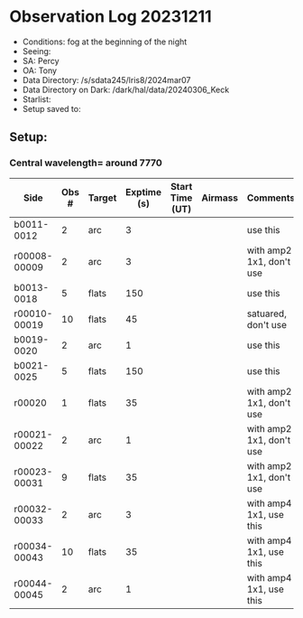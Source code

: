 # Observation Log 20231211

* Conditions: fog at the beginning of the night
* Seeing: 
* SA: Percy
* OA: Tony
* Data Directory: /s/sdata245/lris8/2024mar07
* Data Directory on Dark: /dark/hal/data/20240306_Keck
* Starlist: 
* Setup saved to: 

## Setup: 

    
### Central wavelength= around 7770


| Side | Obs #     | Target    | Exptime (s) | Start Time (UT) | Airmass | Comments                                                   |
|------|-----------|-----------|-------------|-----------------|---------|------------------------------------------------------------|
|b0011-0012|2|arc        |3| ||use this|
|r00008-00009|2|arc        |3| ||with amp2 1x1, don't use|
|b0013-0018|5|flats        |150| ||use this|
|r00010-00019|10|flats        |45| ||satuared, don't use|
|b0019-0020|2|arc        |1| ||use this|
|b0021-0025|5|flats        |150| ||use this|
|r00020|1|flats        |35| ||with amp2 1x1, don't use|
|r00021-00022|2|arc        |1| ||with amp2 1x1, don't use|
|r00023-00031|9|flats        |35| ||with amp2 1x1, don't use|
|r00032-00033|2|arc        |3| ||with amp4 1x1, use this|
|r00034-00043|10|flats        |35| ||with amp4 1x1, use this|
|r00044-00045|2|arc        |1| ||with amp4 1x1, use this|
